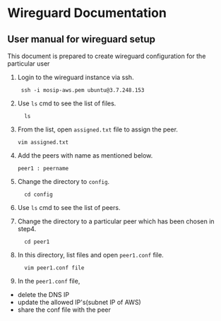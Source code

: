 # Wireguard Documentation

## User manual for wireguard setup
This document is prepared to create wireguard configuration for the particular user
1. Login to the wireguard instance via ssh.
   ```
    ssh -i mosip-aws.pem ubuntu@3.7.248.153
   ```
2. Use `ls` cmd to see the list of files.
   ```
     ls
   ```
3. From the list, open `assigned.txt` file to assign the peer.
   ```
   vim assigned.txt
   ```
4. Add the peers with name as mentioned below.
   ```
   peer1 : peername
   ```
5. Change the directory to `config`.
   ```
     cd config
   ```
6. Use `ls` cmd to see the list of peers.

7. Change the directory to a particular peer which has been chosen in step4.
   ```
     cd peer1 
   ```
8. In this directory, list files and open `peer1.conf` file.
   ```
     vim peer1.conf file
   ```
9. In the `peer1.conf` file,
* delete the DNS IP
* update the allowed IP's(subnet IP of AWS)
* share the conf file with the peer
